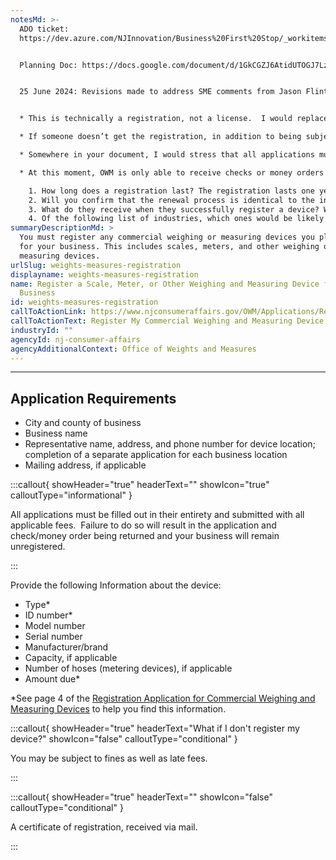 ```yaml
---
notesMd: >-
  ADO ticket:
  https://dev.azure.com/NJInnovation/Business%20First%20Stop/_workitems/edit/4264


  Planning Doc: https://docs.google.com/document/d/1GkCGZJ6AtidUTOGJ7LzETIvcEpwWz2PhN5nAt2x0Gb8/edit#heading=h.xs6kxikm21e9


  25 June 2024: Revisions made to address SME comments from Jason Flint:


  * This is technically a registration, not a license.  I would replace all mentions of “license” with “registration”

  * If someone doesn’t get the registration, in addition to being subject to fines, they will also have to pay late fees

  * Somewhere in your document, I would stress that all applications must be filled out in their entirety and submitted with all applicable fees.  Failure to do so will result in the application and check/money order being returned and the business will remain unregistered.

  * At this moment, OWM is only able to receive checks or money orders for payment.  Not sure if you want to include that in your document

    1. How long does a registration last? The registration lasts one year, from February 1 to January 31.
    2. Will you confirm that the renewal process is identical to the initial application for registering a commercial weighing or measuring device? The initial application process is completed on a Registration Application Form.  The renewals may be submitted on the same form, however, a renewal application is sent out via mail in November or December of each year to all businesses that have registered the year prior.
    3. What do they receive when they successfully register a device? What do they receive when they renew that registration?  When a business submits their initial or renewal application, along with required fees, they will receive a Registration Certificate via mail.
    4. Of the following list of industries, which ones would be likely to have a commercial weighing and measuring device?  I have attached a list of business types that we keep track of internally that may have to register devices if they are used commercially.
summaryDescriptionMd: >
  You must register any commercial weighing or measuring devices you plan to use
  for your business. This includes scales, meters, and other weighing or
  measuring devices.
urlSlug: weights-measures-registration
displayname: weights-measures-registration
name: Register a Scale, Meter, or Other Weighing and Measuring Device for Your
  Business
id: weights-measures-registration
callToActionLink: https://www.njconsumeraffairs.gov/OWM/Applications/Registration-Application-for-Commercial-Weighing-and-Measuring-Devices.pdf
callToActionText: Register My Commercial Weighing and Measuring Device
industryId: ""
agencyId: nj-consumer-affairs
agencyAdditionalContext: Office of Weights and Measures
---
```


---

## Application Requirements

- City and county of business
- Business name
- Representative name, address, and phone number for device location; completion of a separate application for each business location
- Mailing address, if applicable

:::callout{ showHeader="true" headerText="" showIcon="true" calloutType="informational" }

All applications must be filled out in their entirety and submitted with all applicable fees.  Failure to do so will result in the application and check/money order being returned and your business will remain unregistered.

:::

Provide the following Information about the device:

- Type\*
- ID number\*
- Model number
- Serial number
- Manufacturer/brand
- Capacity, if applicable
- Number of hoses (metering devices), if applicable
- Amount due\*

\*See page 4 of the [Registration Application for Commercial Weighing and Measuring Devices](https://www.njconsumeraffairs.gov/OWM/Applications/Registration-Application-for-Commercial-Weighing-and-Measuring-Devices.pdf) to help you find this information.

:::callout{ showHeader="true" headerText="What if I don't register my device?" showIcon="false" calloutType="conditional" }

You may be subject to fines as well as late fees.

:::

:::callout{ showHeader="true" headerText="" showIcon="false" calloutType="conditional" }

A certificate of registration, received via mail.

:::

